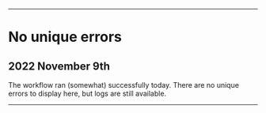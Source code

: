 
***

# No unique errors

## 2022 November 9th

The workflow ran (somewhat) successfully today. There are no unique errors to display here, but logs are still available.

***
